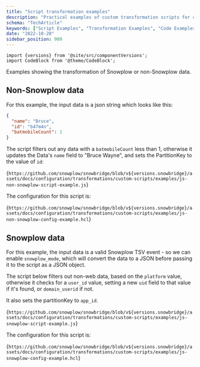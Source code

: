 ```yaml
---
title: "Script transformation examples"
description: "Practical examples of custom transformation scripts for common behavioral event forwarding scenarios."
schema: "TechArticle"
keywords: ["Script Examples", "Transformation Examples", "Code Examples", "Script Samples", "Example Scripts", "Code Samples"]
date: "2022-10-20"
sidebar_position: 900
---
```


```mdx-code-block
import {versions} from '@site/src/componentVersions';
import CodeBlock from '@theme/CodeBlock';
```

Examples showing the transformation of Snowplow or non-Snowplow data.

## Non-Snowplow data

For this example, the input data is a json string which looks like this:

```json
{
  "name": "Bruce",
  "id": "b47m4n",
  "batmobileCount": 1
}
```

The script filters out any data with a `batmobileCount` less than 1, otherwise it updates the Data's `name` field to "Bruce Wayne", and sets the PartitionKey to the value of `id`:

<CodeBlock language="js" reference>{`
https://github.com/snowplow/snowbridge/blob/v${versions.snowbridge}/assets/docs/configuration/transformations/custom-scripts/examples/js-non-snowplow-script-example.js
`}</CodeBlock>

The configuration for this script is:

<CodeBlock language="hcl" reference>{`
https://github.com/snowplow/snowbridge/blob/v${versions.snowbridge}/assets/docs/configuration/transformations/custom-scripts/examples/js-non-snowplow-config-example.hcl
`}</CodeBlock>

## Snowplow data

For this example, the input data is a valid Snowplow TSV event - so we can enable `snowplow_mode`, which will convert the data to a JSON before passing it to the script as a JSON object.

The script below filters out non-web data, based on the `platform` value, otherwise it checks for a `user_id` value, setting a new `uid` field to that value if it's found, or `domain_userid` if not.

It also sets the partitionKey to `app_id`.

<CodeBlock language="js" reference>{`
https://github.com/snowplow/snowbridge/blob/v${versions.snowbridge}/assets/docs/configuration/transformations/custom-scripts/examples/js-snowplow-script-example.js
`}</CodeBlock>

The configuration for this script is:

<CodeBlock language="hcl" reference>{`
https://github.com/snowplow/snowbridge/blob/v${versions.snowbridge}/assets/docs/configuration/transformations/custom-scripts/examples/js-snowplow-config-example.hcl
`}</CodeBlock>
